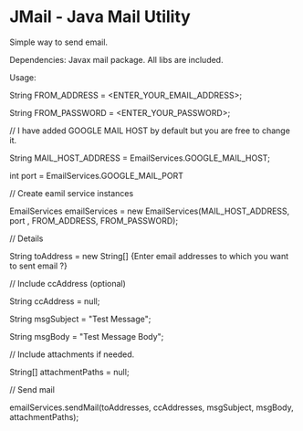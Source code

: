 JMail - Java Mail Utility 
=====


Simple way to send email. 


Dependencies: Javax mail package. All libs are included. 



Usage: 

String FROM_ADDRESS = <ENTER_YOUR_EMAIL_ADDRESS>;

String FROM_PASSWORD = <ENTER_YOUR_PASSWORD>;

// I have added GOOGLE MAIL HOST by default but you are free to change it. 

String MAIL_HOST_ADDRESS = EmailServices.GOOGLE_MAIL_HOST;

int port = EmailServices.GOOGLE_MAIL_PORT


// Create eamil service instances

EmailServices emailServices = new EmailServices(MAIL_HOST_ADDRESS, port , FROM_ADDRESS,
FROM_PASSWORD);

// Details 

String toAddress = new String[] {Enter email addresses to which you want to sent email ?}

// Include ccAddress (optional) 

String ccAddress = null; 

String msgSubject = "Test Message";

String msgBody = "Test Message Body";

// Include attachments if needed. 

String[] attachmentPaths =  null; 

// Send mail

emailServices.sendMail(toAddresses, ccAddresses, msgSubject, msgBody, attachmentPaths);



